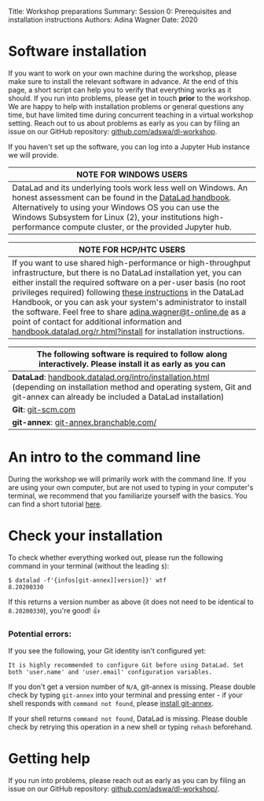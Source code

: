 Title:   Workshop preparations
Summary: Session 0: Prerequisites and installation instructions
Authors: Adina Wagner
Date:    2020

# Software installation

If you want to work on your own machine during the workshop, please make sure to install the relevant software in advance.
At the end of this page, a short script can help you to verify that everything works as it should.
If you run into problems, please get in touch **prior** to the workshop.
We are happy to help with installation problems or general questions any time, but have limited time during concurrent teaching in a virtual workshop setting.
Reach out to us about problems as early as you can by filing an issue on our GitHub repository: [github.com/adswa/dl-workshop](https://github.com/adswa/dl-workshop/issues/new).

If you haven't set up the software, you can log into a Jupyter Hub instance we will provide.

| **NOTE FOR WINDOWS USERS** |
|------------------------------------------------------------------|
| DataLad and its underlying tools work less well on Windows. An honest assessment can be found in the [DataLad handbook](http://handbook.datalad.org/en/latest/intro/windows.html). Alternatively to using your Windows OS you can use the Windows Subsystem for Linux (2), your institutions high-performance compute cluster, or the provided Jupyter hub.|

| **NOTE FOR HCP/HTC USERS** |
|------------------------------------------------------------------|
| If you want to use shared high-performance or high-throughput infrastructure, but there is no DataLad installation yet, you can either install the required software on a per-user basis (no root privileges required) following [these instructions](http://handbook.datalad.org/en/latest/intro/installation.html#linux-machines-with-no-root-access-e-g-hpc-systems) in the DataLad Handbook, or you can ask your system's administrator to install the software. Feel free to share adina.wagner@t-online.de as a point of contact for additional information and [handbook.datalad.org/r.html?install](http://handbook.datalad.org/en/latest/intro/installation.html#install) for installation instructions.|


| **The following software is required to follow along interactively.** Please install it as early as you can |
|------------------------------------------------------------------|
| **DataLad**: [handbook.datalad.org/intro/installation.html](http://handbook.datalad.org/en/latest/intro/installation.html) (depending on installation method and operating system, Git and git-annex can already be included a DataLad installation)|
| **Git**: [git-scm.com](https://git-scm.com/)     |
| **git-annex**: [git-annex.branchable.com/](https://git-annex.branchable.com/) |


# An intro to the command line

During the workshop we will primarily work with the command line.
If you are using your own computer, but are not used to typing in your computer's terminal, we recommend that you familiarize yourself with the basics.
You can find a short tutorial [here](http://handbook.datalad.org/en/latest/intro/howto.html).



# Check your installation

To check whether everything worked out, please run the following command in your terminal (without the leading ``$``):

```
$ datalad -f'{infos[git-annex][version]}' wtf
8.20200330
```

If this returns a version number as above (it does not need to be identical to ``8.20200330``), you're good! 👍

### Potential errors:

If you see the following, your Git identity isn't configured yet:

```
It is highly recommended to configure Git before using DataLad. Set both 'user.name' and 'user.email' configuration variables.
```

If you don't get a version number of `N/A`, git-annex is missing. Please double check by typing ``git-annex`` into your terminal and pressing enter - if your shell responds with ``command not found``, please [install git-annex](https://git-annex.branchable.com/install/).

If your shell returns ``command not found``, DataLad is missing. Please double check by retrying this operation in a new shell or typing ``rehash`` beforehand.

# Getting help

If you run into problems, please reach out as early as you can by filing an issue on our GitHub repository: [github.com/adswa/dl-workshop/](https://github.com/adswa/dl-workshop/issues/new).
